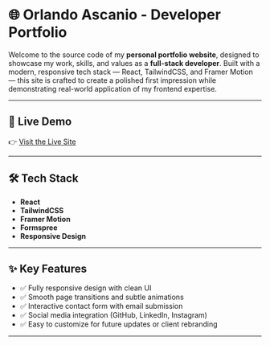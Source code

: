 # 🌐 Orlando Ascanio - Developer Portfolio

Welcome to the source code of my **personal portfolio website**, designed to showcase my work, skills, and values as a **full-stack developer**. Built with a modern, responsive tech stack — React, TailwindCSS, and Framer Motion — this site is crafted to create a polished first impression while demonstrating real-world application of my frontend expertise.

---

## 🚀 Live Demo

👉 [Visit the Live Site](https://portfolio-orlandos-projects-8aa08152.vercel.app/)

---

## 🛠️ Tech Stack

- **React** 
- **TailwindCSS** 
- **Framer Motion** 
- **Formspree** 
- **Responsive Design** 

---

## ✨ Key Features

- ✅ Fully responsive design with clean UI
- ✅ Smooth page transitions and subtle animations
- ✅ Interactive contact form with email submission
- ✅ Social media integration (GitHub, LinkedIn, Instagram)
- ✅ Easy to customize for future updates or client rebranding

---
